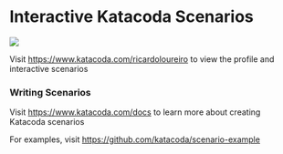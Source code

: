 # Interactive Katacoda Scenarios

[![](http://shields.katacoda.com/katacoda/ricardoloureiro/count.svg)](https://www.katacoda.com/ricardoloureiro "Get your profile on Katacoda.com")

Visit https://www.katacoda.com/ricardoloureiro to view the profile and interactive scenarios

### Writing Scenarios
Visit https://www.katacoda.com/docs to learn more about creating Katacoda scenarios

For examples, visit https://github.com/katacoda/scenario-example
